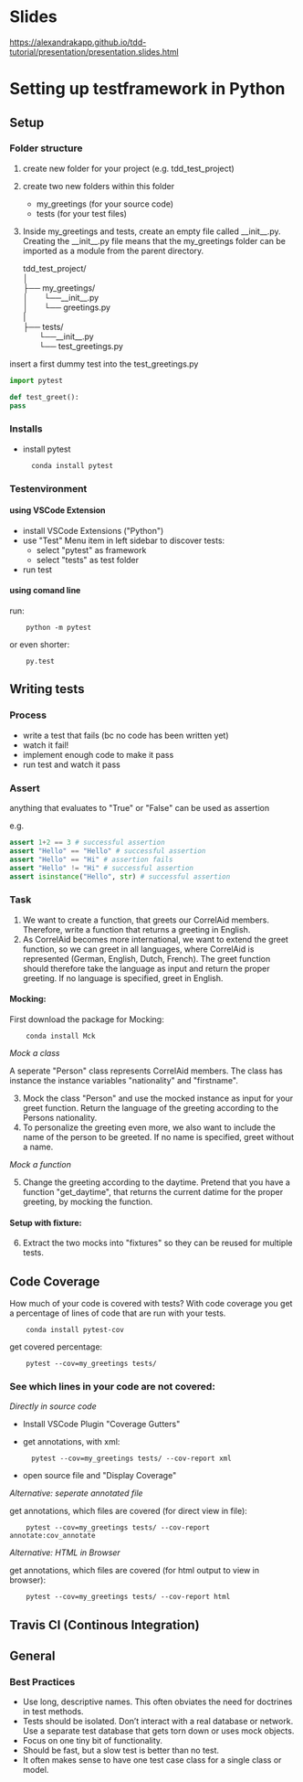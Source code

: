 # Slides
https://alexandrakapp.github.io/tdd-tutorial/presentation/presentation.slides.html 

# Setting up testframework in Python

## Setup 

### Folder structure

1. create new folder for your project (e.g. tdd_test_project)
2. create two new folders within this folder
    - my_greetings (for your source code)
    - tests (for your test files)
3.  Inside my_greetings and tests, create an empty file called \_\_init\_\_.py. Creating the \_\_init\_\_.py file means that the my_greetings folder can be imported as a module from the parent directory.

    tdd_test_project/  
    │  
    ├── my_greetings/  
    │&emsp;&emsp;└──\_\_init\_\_.py  
    │&emsp;&emsp;└── greetings.py  
    |  
    ├── tests/  
    &emsp;&emsp;└──\_\_init\_\_.py  
    &emsp;&emsp;└── test_greetings.py  

    
insert a first dummy test into the test_greetings.py

```python
import pytest

def test_greet():
pass
```


### Installs
- install pytest


        conda install pytest


### Testenvironment

#### using VSCode Extension
- install VSCode Extensions ("Python")
- use "Test" Menu item in left sidebar to discover tests:
    - select "pytest" as framework
    - select "tests" as test folder
- run test

#### using comand line
run:

        python -m pytest

or even shorter:


        py.test

## Writing tests

### Process

- write a test that fails (bc no code has been written yet)
- watch it fail!
- implement enough code to make it pass
- run test and watch it pass

### Assert

anything that evaluates to "True" or "False" can be used as assertion

e.g. 
```python
assert 1+2 == 3 # successful assertion
assert "Hello" == "Hello" # successful assertion
assert "Hello" == "Hi" # assertion fails
assert "Hello" != "Hi" # successful assertion
assert isinstance("Hello", str) # successful assertion
```


### Task

1. We want to create a function, that greets our CorrelAid members. Therefore, write a function that returns a greeting in English.
2. As CorrelAid becomes more international, we want to extend the greet function, so we can greet in all languages, where CorrelAid is represented (German, English, Dutch, French). The greet function should therefore take the language as input and return the proper greeting. If no language is specified, greet in English.

#### Mocking:
First download the package for Mocking:

        conda install Mck

*Mock a class*

A seperate "Person" class represents CorrelAid members. The class has instance the instance variables "nationality" and "firstname". 

3. Mock the class "Person" and use the mocked instance as input for your greet function. Return the language of the greeting according to the Persons nationality.
4. To personalize the greeting even more, we also want to include the name of the person to be greeted. If no name is specified, greet without a name.

*Mock a function*

5. Change the greeting according to the daytime. Pretend that you have a function "get_daytime", that returns the current datime for the proper greeting, by mocking the function.


#### Setup with fixture:
6. Extract the two mocks into "fixtures" so they can be reused for multiple tests.


## Code Coverage

How much of your code is covered with tests? With code coverage you get a percentage of lines of code that are run with your tests.


        conda install pytest-cov

get covered percentage:

        pytest --cov=my_greetings tests/

### See which lines in your code are not covered:


*Directly in source code*

- Install VSCode Plugin "Coverage Gutters"
- get annotations, with xml:

        pytest --cov=my_greetings tests/ --cov-report xml

- open source file and "Display Coverage"

*Alternative: seperate annotated file*

get annotations, which files are covered (for direct view in file):

        pytest --cov=my_greetings tests/ --cov-report annotate:cov_annotate

*Alternative: HTML in Browser*

get annotations, which files are covered (for html output to view in browser):

        pytest --cov=my_greetings tests/ --cov-report html


## Travis CI (Continous Integration)


## General

### Best Practices

- Use long, descriptive names. This often obviates the need for doctrines in test methods.
- Tests should be isolated. Don’t interact with a real database or network. Use a separate test database that gets torn down or uses mock objects.
- Focus on one tiny bit of functionality.
- Should be fast, but a slow test is better than no test.
- It often makes sense to have one test case class for a single class or model.